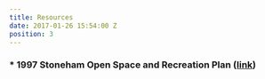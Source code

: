 ```yaml
---
title: Resources
date: 2017-01-26 15:54:00 Z
position: 3
---
```



### * 1997 Stoneham Open Space and Recreation Plan ([link](https://mapc-org.sharefile.com/d-s569423cd4364d7cb))